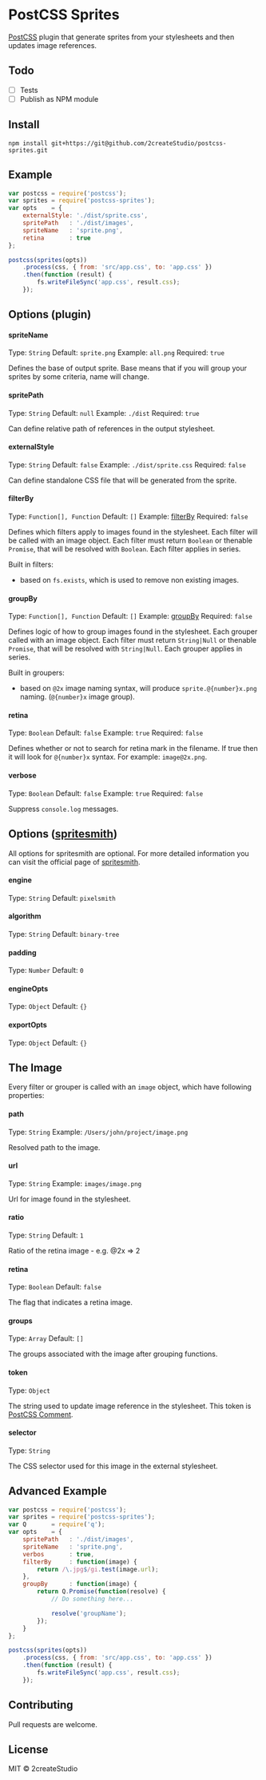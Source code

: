 # PostCSS Sprites
[PostCSS](https://github.com/postcss/postcss) plugin that generate sprites from your stylesheets and then updates image references.

## Todo

- [ ] Tests
- [ ] Publish as NPM module

## Install

```
npm install git+https://git@github.com/2createStudio/postcss-sprites.git
```

## Example

```javascript
var postcss = require('postcss');
var sprites = require('postcss-sprites');
var opts    = {
	externalStyle: './dist/sprite.css',
	spritePath   : './dist/images',
	spriteName   : 'sprite.png',
	retina       : true
};

postcss(sprites(opts))
	.process(css, { from: 'src/app.css', to: 'app.css' })
    .then(function (result) {
        fs.writeFileSync('app.css', result.css);
    });
```

## Options (plugin)

#### spriteName

Type: `String`
Default: `sprite.png`
Example: `all.png`
Required: `true`

Defines the base of output sprite. Base means that if you will group your sprites by some criteria, name will change.

#### spritePath

Type: `String`
Default: `null`
Example: `./dist`
Required: `true`

Can define relative path of references in the output stylesheet.

#### externalStyle

Type: `String`
Default: `false`
Example: `./dist/sprite.css`
Required: `false`

Can define standalone CSS file that will be generated from the sprite.

#### filterBy

Type: `Function[], Function`
Default: `[]`
Example: [filterBy](#advanced-example)
Required: `false`

Defines which filters apply to images found in the stylesheet. Each filter will be called with an image object. Each filter must return `Boolean` or thenable `Promise`, that will be resolved with `Boolean`. Each filter applies in series.

Built in filters:

- based on `fs.exists`, which is used to remove non existing images.

#### groupBy

Type: `Function[], Function`
Default: `[]`
Example: [groupBy](#advanced-example)
Required: `false`

Defines logic of how to group images found in the stylesheet. Each grouper called with an image object. Each filter must return `String|Null` or thenable `Promise`, that will be resolved with `String|Null`. Each grouper applies in series.

Built in groupers:

- based on `@2x` image naming syntax, will produce `sprite.@{number}x.png` naming. (`@{number}x` image group).

#### retina

Type: `Boolean`
Default: `false`
Example: `true`
Required: `false`

Defines whether or not to search for retina mark in the filename. If true then it will look for `@{number}x` syntax. For example: `image@2x.png`.

#### verbose

Type: `Boolean`
Default: `false`
Example: `true`
Required: `false`

Suppress `console.log` messages.

## Options ([spritesmith](https://github.com/Ensighten/spritesmith))

All options for spritesmith are optional. For more detailed information you can visit
the official page of [spritesmith](https://github.com/Ensighten/spritesmith).

#### engine

Type: `String`
Default: `pixelsmith`

#### algorithm

Type: `String`
Default: `binary-tree`

#### padding

Type: `Number`
Default: `0`

#### engineOpts

Type: `Object`
Default: `{}`

#### exportOpts

Type: `Object`
Default: `{}`

## The Image

Every filter or grouper is called with an ``image`` object, which have following properties:

#### path

Type: `String`
Example: `/Users/john/project/image.png`

Resolved path to the image.

#### url

Type: `String`
Example: `images/image.png`

Url for image found in the stylesheet.

#### ratio

Type: `String`
Default: `1`

Ratio of the retina image - e.g. @2x => 2

#### retina

Type: `Boolean`
Default: `false`

The flag that indicates a retina image.

#### groups

Type: `Array`
Default: `[]`

The groups associated with the image after grouping functions.

#### token

Type: `Object`

The string used to update image reference in the stylesheet.
This token is [PostCSS Comment](https://github.com/postcss/postcss/blob/master/docs/api.md#comment-node).

#### selector

Type: `String`

The CSS selector used for this image in the external stylesheet.

## Advanced Example

```javascript
var postcss = require('postcss');
var sprites = require('postcss-sprites');
var Q       = require('q');
var opts    = {
	spritePath   : './dist/images',
	spriteName   : 'sprite.png',
	verbos       : true,
	filterBy     : function(image) {
		return /\.jpg$/gi.test(image.url);
	},
	groupBy      : function(image) {
		return Q.Promise(function(resolve) {
			// Do something here...

			resolve('groupName');
		});
	}
};

postcss(sprites(opts))
	.process(css, { from: 'src/app.css', to: 'app.css' })
    .then(function (result) {
        fs.writeFileSync('app.css', result.css);
    });
```

## Contributing

Pull requests are welcome.

## License
MIT © 2createStudio

